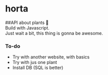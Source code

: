 # horta

##API about plants 🌿  
Build with Javascript.  
Just wait a bit, this thing is gonna be awesome.

### To-do  
* Try with another website, with basics
* Try with jus one plant
* Install DB (SQL is better)
